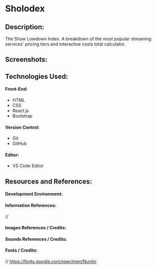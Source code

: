 # Sholodex

## Description:
The Show Lowdown Index. A breakdown of the most popular streaming services' pricing tiers and interactive costs total calculator.

## Screenshots:

## Technologies Used:
#### Front-End:
- HTML
- CSS
- React.js
- Bootstrap
#### Version Control:
- Git
- GitHub
#### Editor:
- VS Code Editor

## Resources and References:
#### Development Environment:

#### Information References:
// 
#### Images References / Credits:
#### Sounds References / Credits:
#### Fonts / Credits:
// https://fonts.google.com/specimen/Nunito

